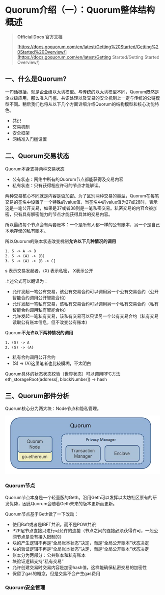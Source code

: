 # Quorum介绍（一）：Quorum整体结构概述



> **Official Docs 官方文档**
>
> [https://docs.goquorum.com/en/latest/Getting%20Started/Getting%20Started%20Overview/](https://docs.goquorum.com/en/latest/Getting Started/Getting Started Overview/)

## 一、什么是Quorum?

一句话概括，就是企业级以太坊模型。与传统的以太坊模型不同，Quorum既然是企业级应用，那么准入门槛、共识处理以及交易的安全机制上一定与传统的公链模型不同。稍后我们也将从以下几个方面详细介绍Quorum的结构模型和核心功能特色。

- 共识
- 交易机制
- 安全框架
- 网络准入门槛设置

## 二、Quorum交易状态

Quorum本身支持两种交易状态

- 公有状态：网络中所有的Quorum节点都能获得及交易内容
- 私有状态：只有获得相应许可的节点才能解读。

两种交易核心不同就是内容是否加密。为了区别两种交易的类型，Quorum在每笔交易的签名中设置了一个特殊的value值，当签名中的value值为27或28时，表示这是一笔公开交易，如果是37或者38则是一笔私密交易。私密交易的内容会被加密，只有具有解密能力的节点才能获得具体的交易内容。

所以最终每个节点会有两套账本：一个是所有人都一样的公有账本，另一个是自己本地存储的私有账本。



所以Quorum的账本状态改变机制**允许以下几种情况的调用**

```
1. S -> A -> B
2. S -> (A) -> (B)
3. S -> (A) -> [B -> C]
```

s 表示交易发起者，(X) 表示私密， X表示公开

上述公式可以翻译为：

- 允许发起一笔公有交易，该公有交易合约可以调用另一个公有交易合约（公开智能合约调用公开智能合约）
- 允许发起一笔私有交易，该私有交易合约可以调用另一个私有交易合约（私有智能合约调用私有智能合约）
- 允许发起一笔私有交易，该私有交易可以只读另一个公有交易合约（私有交易读取公有账本信息，但不改变公有账本）

Quorum**不允许以下两种情况的调用**

```
1. (S) -> A
2. (S) -> (A)
```

- 私有合约调用公开合约
- (S) -> (A)这里笔者也比较模糊，不太明白



Quorum具体的状态状态校验（世界状态）可以调用RPC方法 eth_storageRoot(address[, blockNumber]) -> hash



## 三、Quorum部件分析

Quorum核心分为两大块：Node节点和隐私管理。

![Quorum整体框架](QuorumDesign.png)

### Quorum节点

Quorum节点本身是一个轻量版的Geth。沿用Geth可以发挥以太坊社区原有的研发优势，因此Quorum会随着Geth未来的版本更新而更新。

Quorum节点基于Geth做了一下改动：

- 使用Raft或者是IBFT共识，而不是POW共识
- P2P层节点直接只进行可允许的连接（节点之间的连接必须获得许可，一般公网节点是没有接入限制的）
- 块的产生逻辑不再是“全局账本状态”决定，而是“全局公开账本”状态决定
- 块的验证逻辑不再是“全局账本状态”决定，而是“全局公开账本”状态决定
- 账本分为两部分：公共账本和私有账本
- 块验证逻辑支持“私有交易”
- 允许创建交易时交易内容是加密hash值，这样能确保私密交易的加密性
- 保留了gas的概念，但是交易不会产生gas费用



### Quorum安全管理

